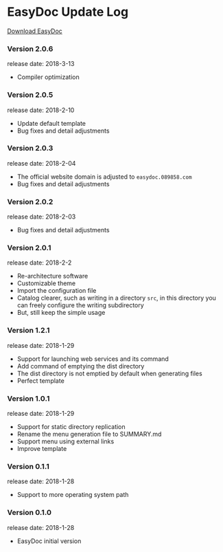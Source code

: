 # EasyDoc Update Log

[Download EasyDoc](https://easydoc.089858.com/download)

### Version 2.0.6

release date: 2018-3-13

- Compiler optimization

### Version 2.0.5

release date: 2018-2-10

- Update default template
- Bug fixes and detail adjustments

### Version 2.0.3

release date: 2018-2-04

- The official website domain is adjusted to `easydoc.089858.com`
- Bug fixes and detail adjustments

### Version 2.0.2

release date: 2018-2-03

- Bug fixes and detail adjustments

### Version 2.0.1

release date: 2018-2-2

- Re-architecture software
- Customizable theme
- Import the configuration file
- Catalog clearer, such as writing in a directory `src`, in this directory you can freely configure the writing subdirectory
- But, still keep the simple usage

### Version 1.2.1

release date: 2018-1-29

- Support for launching web services and its command
- Add command of emptying the dist directory
- The dist directory is not emptied by default when generating files
- Perfect template

### Version 1.0.1

release date: 2018-1-29

- Support for static directory replication
- Rename the menu generation file to SUMMARY.md
- Support menu using external links
- Improve template

### Version 0.1.1

release date: 2018-1-28

- Support to more operating system path

### Version 0.1.0

release date: 2018-1-28

- EasyDoc initial version
